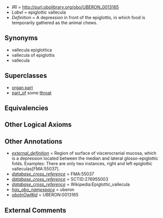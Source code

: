  * *IRI* = http://purl.obolibrary.org/obo/UBERON_0013165
 * *Label* = epiglottic vallecula
 * *Definition* = A depression in front of the epiglottis, in which food is temporarily gathered as the animal chews.

## Synonyms

 * vallecula epiglottica
 * vallecula of epiglottis
 * vallecula

## Superclasses

 * [organ part](../../UBERON/64/UBERON_0000064.md)
 * [part_of](../../BFO/50/BFO_0000050.md) some [throat](../../UBERON/41/UBERON_0000341.md)

## Equivalencies


## Other Logical Axioms


## Other Annotations

 * *[external_definition](../../UBPROP/01/UBPROP_0000001.md)* = Region of surface of viscerocranial mucosa, which is a depression located between the median and lateral glosso-epiglottic folds. Examples: There are only two instances, right and left epiglottic valleculas[FMA:55037].
 * *[database_cross_reference](../../ef/oboInOwl#hasDbXref.md)* = FMA:55037
 * *[database_cross_reference](../../ef/oboInOwl#hasDbXref.md)* = SCTID:276955003
 * *[database_cross_reference](../../ef/oboInOwl#hasDbXref.md)* = Wikipedia:Epiglottic_vallecula
 * *[has_obo_namespace](../../ce/oboInOwl#hasOBONamespace.md)* = uberon
 * *[oboInOwl#id](../../id/oboInOwl#id.md)* = UBERON:0013165

## External Comments

